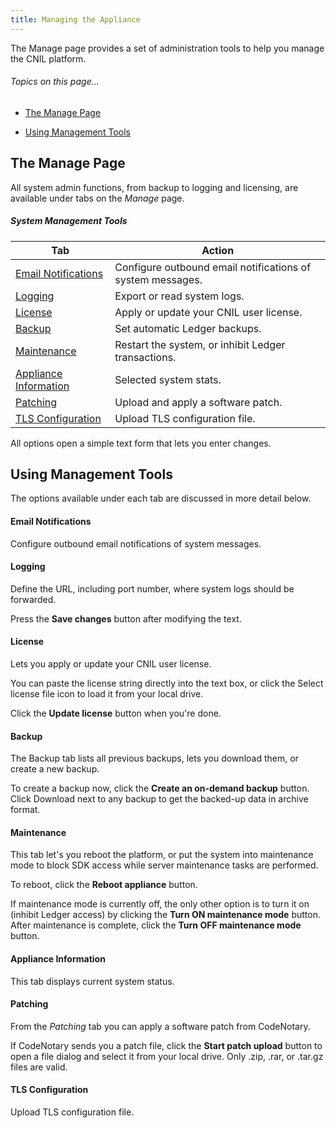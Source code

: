```yaml
---
title: Managing the Appliance
---
```


The Manage page provides a set of administration tools to help you manage the CNIL platform.

###### _Topics on this page..._

- [The Manage Page](/help/manage#the-manage-page)

- [Using Management Tools](/help/manage#using-management-tools)

## The Manage Page

All system admin functions, from backup to logging and licensing, are available under tabs on the *Manage* page.

##### System Management Tools

| Tab														 | Action													 |
| ----------------------------------------------------------- | ---------------------------------------------------------- |
| [Email Notifications](/help/manage#email-notifications)	  | Configure outbound email notifications of system messages. |
| [Logging](/help/manage#logging)							  | Export or read system logs.								|
| [License](/help/manage#license)							  | Apply or update your CNIL user license.					|
| [Backup](/help/manage#backup)								| Set automatic Ledger backups.							  |
| [Maintenance](/help/manage#maintenance)					  | Restart the system, or inhibit Ledger transactions.		|
| [Appliance  Information](/help/manage#appliance-information) | Selected system stats.									 |
| [Patching](/help/manage#patching)							| Upload and apply a software patch.						 |
| [TLS Configuration](/help/manage#tls-configuration)		  | Upload TLS configuration file.							 |

All options open a simple text form that lets you enter changes.

## Using Management Tools

The options available under each tab are discussed in more detail below.

#### Email Notifications

Configure outbound email notifications of system messages.

#### Logging

Define the URL, including port number, where system logs should be forwarded.

Press the **Save changes** button after modifying the text.

<help-image src="/alt_logging_dlog.png" alt="" ></help-image>

#### License

Lets you apply or update your CNIL user license.

You can paste the license string directly into the text box, or click the Select license file icon to load it from your local drive.

Click the **Update license** button when you're done.

<help-image src="/alt_lic_dlog.png" alt="" ></help-image>

#### Backup

The Backup tab lists all previous backups, lets you download them, or create a new backup.

To create a backup now, click the **Create an on-demand backup** button. Click Download next to any backup to get the backed-up data in archive format.

<help-image src="/alt_bakup_dlog.png" alt="" ></help-image>

#### Maintenance

This tab let's you reboot the platform, or put the system into maintenance mode to block SDK access while server maintenance tasks are performed.

To reboot, click the **Reboot appliance** button.

If maintenance mode is currently off, the only other option is to turn it on (inhibit Ledger access) by clicking the **Turn ON maintenance mode** button. After maintenance is complete, click the **Turn OFF maintenance mode** button.

<help-image src="/alt_maint_dlog.png" alt="" ></help-image>

#### Appliance Information

This tab displays current system status.

#### Patching

From the *Patching* tab you can apply a software patch from CodeNotary.

If CodeNotary sends you a patch file, click the **Start patch upload** button to open a file dialog and select it from your local drive. Only .zip, .rar, or .tar.gz files are valid.

<help-image src="/alt_patch_dlog.png" alt="" ></help-image>

#### TLS Configuration

Upload TLS configuration file.

<help-image src="/alt_tls_cfg_dlg.png" alt="" ></help-image>

<ui-prev-next class="mt-1" :prev="{ url: '/messages', label: 'Messages and Notifications' }"></ui-prev-next>
